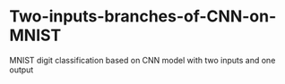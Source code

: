 # Two-inputs-branches-of-CNN-on-MNIST
MNIST digit classification based on CNN model with two inputs and one output
